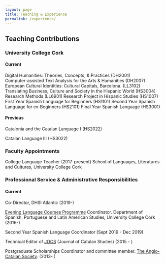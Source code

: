 ```yaml
---
layout: page
title: Teaching & Experience
permalink: /experience/
---
```


## Teaching Contributions

### University College Cork

#### Current

Digital Humanities: Theories, Concepts, & Practices (DH2001)  
Computer-assisted Text Analysis for the Arts & Humanities (DH2007)  
European Cultural Identities: Cultural Capitals, Barcelona. (LL3102) 
Translating Business, Culture and Society in the Hispanic World (HS3004)
Research Methods (LL6901)
Research Project in Hispanic Studies (HS1007)
First Year Spanish Language for Beginners (HS1101)
Second Year Spanish Language for ex-Beginners (HS2101)
Final Year Spanish Language (HS3001)

#### Previous

Catalonia and the Catalan Language I (HS2022)

Catalan Language III (HS3022)

### Faculty Appointments

College Language Teacher (2017-present)
School of Languages, Literatures and Cultures, University College Cork

### Professional Service & Administrative Responsibilities

#### Current

Co-Director, DHSI Atlantic (2019-)

[Evening Language Courses Programme](http://uccsplaslang.ucc.ie/) Coordinator. Department of Spanish, Portuguese and Latin American Studies, University College Cork (2016-)

Second Year Spanish Language Coordinator (Sept 2019 - Dec 2019)

Technical Editor of [JOCS](http://jocs.anglo-catalan.org/ojsnew/index.php/jocs/index) (Journal of Catalan Studies) (2015 - )

Postgraduate Scholarships Coordinator and committee member. [The Anglo-Catalan Society](https://www.anglo-catalan.org/). (2013- )   



